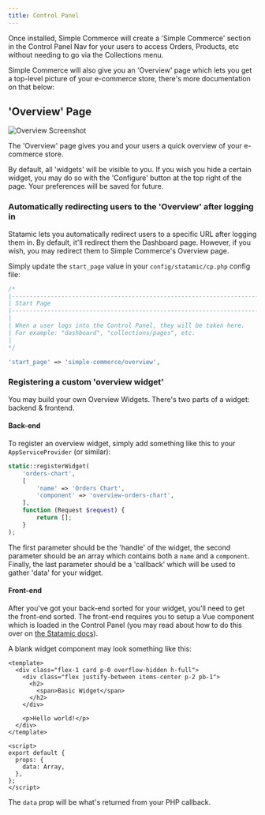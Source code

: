 ```yaml
---
title: Control Panel
---
```


Once installed, Simple Commerce will create a 'Simple Commerce' section in the Control Panel Nav for your users to access Orders, Products, etc without needing to go via the Collections menu.

Simple Commerce will also give you an 'Overview' page which lets you get a top-level picture of your e-commerce store, there's more documentation on that below:

## 'Overview' Page

![Overview Screenshot](/img/simple-commerce/cp-overview.png)

The 'Overview' page gives you and your users a quick overview of your e-commerce store.

By default, all 'widgets' will be visible to you. If you wish you hide a certain widget, you may do so with the 'Configure' button at the top right of the page. Your preferences will be saved for future.

### Automatically redirecting users to the 'Overview' after logging in

Statamic lets you automatically redirect users to a specific URL after logging them in. By default, it'll redirect them the Dashboard page. However, if you wish, you may redirect them to Simple Commerce's Overview page.

Simply update the `start_page` value in your `config/statamic/cp.php` config file:

```php
/*
|--------------------------------------------------------------------------
| Start Page
|--------------------------------------------------------------------------
|
| When a user logs into the Control Panel, they will be taken here.
| For example: "dashboard", "collections/pages", etc.
|
*/

'start_page' => 'simple-commerce/overview',
```

### Registering a custom 'overview widget'

You may build your own Overview Widgets. There's two parts of a widget: backend & frontend.

#### Back-end

To register an overview widget, simply add something like this to your `AppServiceProvider` (or similar):

```php
static::registerWidget(
    'orders-chart',
    [
        'name' => 'Orders Chart',
        'component' => 'overview-orders-chart',
    ],
    function (Request $request) {
        return [];
    }
);
```

The first parameter should be the 'handle' of the widget, the second parameter should be an array which contains both a `name` and a `component`. Finally, the last parameter should be a 'callback' which will be used to gather 'data' for your widget.

#### Front-end

After you've got your back-end sorted for your widget, you'll need to get the front-end sorted. The front-end requires you to setup a Vue component which is loaded in the Control Panel (you may read about how to do this over on [the Statamic docs](https://statamic.dev/extending/control-panel#adding-css-and-js-assets)).

A blank widget component may look something like this:

```vue
<template>
  <div class="flex-1 card p-0 overflow-hidden h-full">
    <div class="flex justify-between items-center p-2 pb-1">
      <h2>
        <span>Basic Widget</span>
      </h2>
    </div>

    <p>Hello world!</p>
  </div>
</template>

<script>
export default {
  props: {
    data: Array,
  },
};
</script>
```

The `data` prop will be what's returned from your PHP callback.
